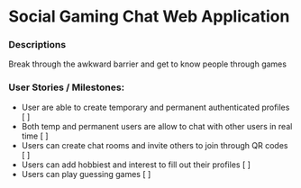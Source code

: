 # Social Gaming Chat Web Application

### Descriptions
Break through the awkward barrier and get to know people through games

### User Stories / Milestones:
- User are able to create temporary and permanent authenticated profiles [ ]
- Both temp and permanent users are allow to chat with other users in real time [ ]
- Users can create chat rooms and invite others to join through QR codes [ ]
- Users can add hobbiest and interest to fill out their profiles [ ]
- Users can play guessing games [ ]
